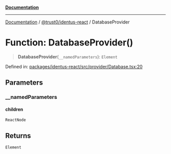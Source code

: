 [**Documentation**](../../../README.md)

***

[Documentation](../../../README.md) / [@trust0/identus-react](../README.md) / DatabaseProvider

# Function: DatabaseProvider()

> **DatabaseProvider**(`__namedParameters`): `Element`

Defined in: [packages/identus-react/src/provider/Database.tsx:20](https://github.com/trust0-project/identus/blob/73327ec3bc235d66d275a057e3e1de04207fbc26/packages/identus-react/src/provider/Database.tsx#L20)

## Parameters

### \_\_namedParameters

#### children

`ReactNode`

## Returns

`Element`

